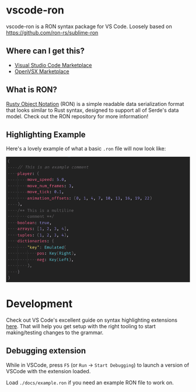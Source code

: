 # vscode-ron

vscode-ron is a RON syntax package for VS Code.  Loosely based on
https://github.com/ron-rs/sublime-ron


## Where can I get this?

- [Visual Studio Code Marketplace](https://marketplace.visualstudio.com/items?itemName=a5huynh.vscode-ron)
- [OpenVSX Marketplace](https://open-vsx.org/extension/a5huynh/vscode-ron)


## What is RON?

[Rusty Object Notation](https://github.com/ron-rs/ron) (RON) is a simple
readable data serialization format that looks similar to Rust syntax,
designed to support all of Serde's data model. Check out the RON repository
for more information!


## Highlighting Example

Here's a lovely example of what a basic `.ron` file will now look like:

![Syntax highlighting example](docs/example.png)


# Development

Check out VS Code's excellent guide on syntax highlighting extensions [here][extension-guide].
That will help you get setup with the right tooling to start making/testing changes to the grammar.

[extension-guide]: https://code.visualstudio.com/api/language-extensions/syntax-highlight-guide

## Debugging extension

While in VSCode, press `F5` (or `Run` -> `Start Debugging`) to launch a
version of VSCode with the extension loaded.

Load `./docs/example.ron` if you need an example RON file to work on.